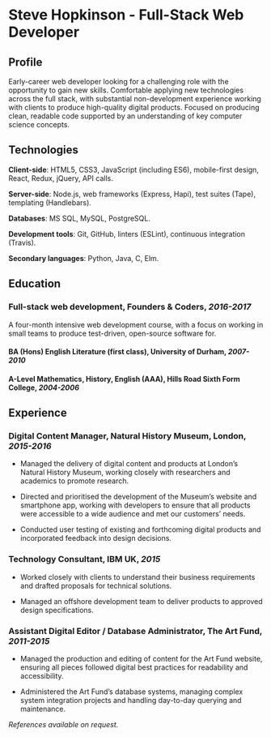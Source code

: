 # Steve Hopkinson - Full-Stack Web Developer

## Profile

Early-career web developer looking for a challenging role with the opportunity to gain new skills. Comfortable applying new technologies across the full stack, with substantial non-development experience working with clients to produce high-quality digital products. Focused on producing clean, readable code supported by an understanding of key computer science concepts.


## Technologies

__Client-side__: HTML5, CSS3, JavaScript (including ES6), mobile-first design, React, Redux, jQuery, API calls.

__Server-side__: Node.js, web frameworks (Express, Hapi), test suites (Tape), templating (Handlebars).

__Databases__: MS SQL, MySQL, PostgreSQL.

__Development tools__: Git, GitHub, linters (ESLint), continuous integration (Travis).

__Secondary languages__: Python, Java, C, Elm.


## Education

### __Full-stack web development__, Founders & Coders, _2016-2017_

A four-month intensive web development course, with a focus on working in small teams to produce test-driven, open-source software for.

#### __BA (Hons) English Literature (first class)__, University of Durham, _2007-2010_

#### __A-Level Mathematics, History, English (AAA)__, Hills Road Sixth Form College, _2004-2006_


## Experience

### __Digital Content Manager__, Natural History Museum, London, _2015-2016_

- Managed the delivery of digital content and products at London’s Natural History Museum, working closely with researchers and academics to promote research.

- Directed and prioritised the development of the Museum’s website and smartphone app, working with developers to ensure that all products were accessible to a wide audience and met our customers’ needs.

- Conducted user testing of existing and forthcoming digital products and incorporated feedback into design decisions.

### __Technology Consultant__, IBM UK, _2015_

- Worked closely with clients to understand their business requirements and drafted proposals for technical solutions.

- Managed an offshore development team to deliver products to approved design specifications.

### __Assistant Digital Editor / Database Administrator__, The Art Fund, _2011-2015_

- Managed the production and editing of content for the Art Fund website, ensuring all pieces followed digital best practices for readability and accessibility.

- Administered the Art Fund’s database systems, managing complex system integration projects and handling day-to-day querying and maintenance.


_References available on request._
